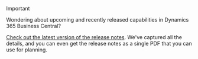 > [!IMPORTANT]
>
> Wondering about upcoming and recently released capabilities in Dynamics 365 Business Central?
>
> [Check out the latest version of the release notes](/business-applications-release-notes/April19/dynamics365-business-central/). We've captured all the details, and you can even get the release notes as a single PDF that you can use for planning.  
